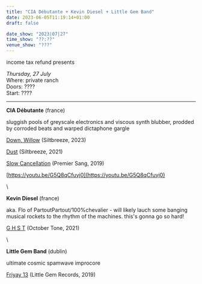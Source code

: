 ```yaml
---
title: "CIA Débutante + Kevin Diesel + Little Gem Band"
date: 2023-06-05T11:19:14+01:00
draft: false

date_show: "2023|07|27"
time_show: "??:??"
venue_show: "???"
---
```


income tax refund presents

<!-- ![CIA Débutante + Kevin Diesel + Little Gem Band](../../posters/2023-07-27.jpg) -->

_Thursday, 27 July_
\
Where: private ranch
\
Doors: ????
\
Start: ????

---

**CIA Débutante** (france)

sluggish pools of greyscale electronics and viscous synth blubber, prodded by corroded beats and warped dictaphone gargle

[Down, Willow](https://siltbreeze.bandcamp.com/album/cia-debutante-down-willow-lp) (Siltbreeze, 2023)

[Dust](https://siltbreeze.bandcamp.com/album/cia-debutante-dust-lp) (Siltbreeze, 2021)

[Slow Cancellation](https://premiersang.bandcamp.com/album/slow-cancellation) (Premier Sang, 2019)

[https://youtu.be/G5Q8qCfuvj0](https://youtu.be/G5Q8qCfuvj0)

\

**Kevin Diesel** (france)

aka. Flo of PartoutPartout/100%chevalier - will likely lauch some banging musical rockets to the rhythm of the machines. this's gonna go so hard!

[G H S T](https://octobertone.bandcamp.com/album/g-h-s-t) (October Tone, 2021)

\

**Little Gem Band** (dublin)

ultimate cosmic spamwave improcore

[Friyay 13](https://littlegemband.bandcamp.com/album/friyay-13) (Little Gem Records, 2019)
